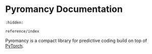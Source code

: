 # Pyromancy Documentation

```{toctree}
:hidden:

reference/index
```

Pyromancy is a compact library for predictive coding build on top of [PyTorch](https://github.com/pytorch/pytorch).